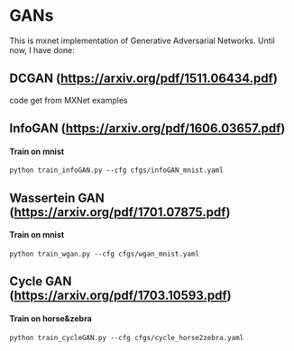 # GANs

This is mxnet implementation of Generative Adversarial Networks. Until now, I have done:  
## DCGAN (https://arxiv.org/pdf/1511.06434.pdf)

code get from MXNet examples

## InfoGAN (https://arxiv.org/pdf/1606.03657.pdf)

#### Train on mnist
`python train_infoGAN.py --cfg cfgs/infoGAN_mnist.yaml`

## Wassertein GAN (https://arxiv.org/pdf/1701.07875.pdf)

#### Train on mnist
`python train_wgan.py --cfg cfgs/wgan_mnist.yaml`

## Cycle GAN (https://arxiv.org/pdf/1703.10593.pdf)

#### Train on horse&zebra
`python train_cycleGAN.py --cfg cfgs/cycle_horse2zebra.yaml`

